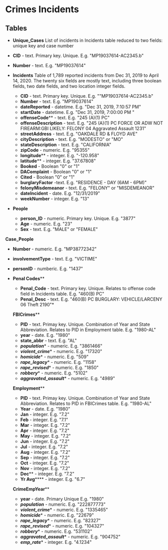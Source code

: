 # Crimes Incidents

##  Tables

- **Unique_Cases**  List of incidents in Incidents table reduced to two fields: unique key and case number
 - **CID** - text. Primary key. Unique. E.g. "MP19037614-AC2345.b"
  - **Number** - text.  E.g. "MP19037614"


- **Incidents**  Table of 1,789 reported incidents from Dec 31, 2019 to April 14, 2020.  The twenty six fields are mostly text, including three boolean fields, two date fields, and two location integer fields.
  - **CID** - text. Primary key. Unique. E.g. ""MP19037614-AC2345.b"
  - **Number** - text.  E.g. "MP19037614"
  - **dateReported** - datetime.  E.g. "Dec 31, 2019,  7:10:57 PM"
  - **startDate** - datetime.  E.g. "Dec 31, 2019,  7:00:00 PM "
  - **offenseCode**** -  text.  E.g. "245 (A)(1) PC"
  - **offenseDescription** - text. E.g. "245 (A)(1) PC FORCE  OR ADW NOT FIREARM:GBI LIKELY: FELONY 04 Aggravated Assault 1231"
  - **streetAddress** - text. E.g. "OAKDALE RD &  FLOYD AVE"
  - **cityDescription** - text. E.g. "MODESTO" or "MO"
  - **stateDescription** - text. E.g. "CALIFORNIA" 
  - **zipCode** - numeric. E.g. "95355" 
  - **longitude**** - integer. E.g. "-120.958" 
  - **latitude**** - integer. E.g. "37.67808" 
  - **Booked** - Boolean "0" or "1"
  - **DAComplaint** - Boolean "0" or "1" 
  - **Cited** - Boolean "0" or "1" 
  - **burglaryFactor** -text. E.g. "RESIDENCE - DAY  (6AM - 6PM)"
  - **felonyMisdemeanor** - text. E.g. "FELONY" or "MISDEMEANOR"
  - **dateIncident** - date. E.g. "12/31/2019"
  - **weekNumber** - integer. E.g. "13"
  
- **People**  
  
  - **person_ID** - numeric. Primary key.  Unique. E.g. "3877"
  - **Age** - numeric.  E.g. "23"
  - **Sex** - text.  E.g. "MALE" or "FEMALE"
  
**Case_People**  
  
  - **Number** - numeric. E.g. "MP38772342"
  - **involvementType** - text.  E.g. "VICTIME"
  - **personID** - numberic.  E.g. "1437"
 

- **Penal Codes****  

  - **Penal_Code** - text. Primary key.  Unique. Relates to offense code field in Incidents table. E.g. "460(B) PC"
  - **Penal_Desc** - text.  E.g. "460(B) PC BURGLARY:  VEHICLE/LARCENY 06 Theft 2190"*

  **FBICrimes****  

  - **PID** - text. Primay key. Unique. Combination of Year and State Abbreviation. Relates to PID in Employment table.  E.g. "1980-AL"
  - **year** - date.  E.g. "1980"
  - **state_abbr** - text.  E.g. "AL"
  - ***population**** - numeric.  E.g. "3861466"
  - ***violent_crime**** - numeric.  E.g. "17320"
  - ***homicide**** - numeric.  E.g. "509"
  - ***rape_legacy**** - numeric.  E.g. "1158"
  - ***rape_revised**** - numeric.  E.g. "1850"
  - ***robbery**** - numeric.  E.g. "5102"
  - ***aggravated_assault**** - numeric.  E.g. "4989"

  **Employment****  

  - **PID** - text. Primay key. Unique. Combination of Year and State Abbreviation. Relates to PID in FBICrimes table.  E.g. "1980-AL"
  - **Year** - date.  E.g. "1980"
  - **Jan** - integer.  E.g. "7.2"
  - **Feb** - integer.  E.g. "7.1"
  - **Mar** - integer.  E.g. "7.2"
  - **Apr** - integer.  E.g. "7.2"
  - **May** - integer.  E.g. "7.2"
  - **Jun** - integer.  E.g. "7.2"
  - **Jul** - integer.  E.g. "7.2"
  - **Aug** - integer.  E.g. "7.2"
  - **Sep** - integer.  E.g. "7.2"
  - **Oct** - integer.  E.g. "7.2"
  - **Nov** - integer.  E.g. "7.2"
  - **Dec**** - integer.  E.g. "7.2"
  - **Yr Avg****** - integer.  E.g. "6.7"

  **CrimeEmpYear****  

  - **year** - date. Primary Unique E.g. "1980"
  - ***population*** - numeric.  E.g. "222877773"
  - ***violent_crime**** - numeric.  E.g. "1335465"
  - ***homicide**** - numeric.  E.g. "22679"
  - ***rape_legacy**** - numeric.  E.g. "82327"
  - ***rape_revised**** - numeric.  E.g. "104327"
  - ***robbery**** - numeric.  E.g. "531102"
  - ***aggravated_assault**** - numeric.  E.g. "904752"
  - ***emp_rate**** - integer.  E.g. "4.1234"

